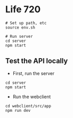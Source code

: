# Life 720

```
# Set up path, etc
source env.sh

# Run server
cd server
npm start
```

## Test the API locally

+ First, run the server
```
cd server
npm start
```

+ Run the webclient
```
cd webclient/src/app
npm run dev
```